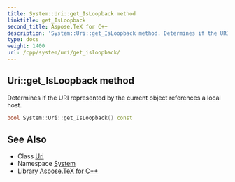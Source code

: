 ```yaml
---
title: System::Uri::get_IsLoopback method
linktitle: get_IsLoopback
second_title: Aspose.TeX for C++
description: 'System::Uri::get_IsLoopback method. Determines if the URI represented by the current object references a local host in C++.'
type: docs
weight: 1400
url: /cpp/system/uri/get_isloopback/
---
```

## Uri::get_IsLoopback method


Determines if the URI represented by the current object references a local host.

```cpp
bool System::Uri::get_IsLoopback() const
```

## See Also

* Class [Uri](../)
* Namespace [System](../../)
* Library [Aspose.TeX for C++](../../../)

